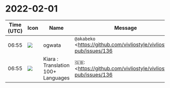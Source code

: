 # 2022-02-01

|Time (UTC)|Icon|Name|Message|
|---|---|---|---|
|06:55|![](https://avatars.slack-edge.com/2019-11-22/845042642576_070441337abaca9fb7b3_72.png)|ogwata|`@akabeko`<br><https://github.com/vivliostyle/vivliostyle-pub/issues/136|VFM チートシート表示機能を追加する #136> に関してご相談。<br>ご教示いただいた Redmine のチートシートを元にすれば、たしかに比較的楽に作れそうです。<br>具体的には以下の3つのファイルです。<br><br>• <https://github.com/redmine/redmine/blob/master/public/help/en/wiki_syntax_markdown.html|redmine/blob/master/public/help/en/wiki_syntax_markdown.html><br>• <https://github.com/redmine/redmine/blob/master/public/help/ja/wiki_syntax_markdown.html|redmine/blob/master/public/help/ja/wiki_syntax_markdown.html><br>• <https://github.com/redmine/redmine/blob/master/public/help/wiki_syntax.css|redmine/redmine/blob/master/public/help/wiki_syntax.css><br>vivliostyle.orgのリポジトリに`help` のディレクトリをつくり、そこに上記ファイルをコピーした方がよいと思います。日本語ファイルだけは、`help`直下にサブディレクトリ`ja`をつくって、そこに入れるイメージです。<br><br>そこで質問ですが、Redmine のライセンスはGNU GPL v2 です。<br>これにもとづいて上記ファイルを改変するには、どうすればよいのでしょう？<br>このあたり詳しくないので、お教えください。<br><blockquote>ヘルプのひとつとして VFM の記法チートシートを表示する。</blockquote>|
|06:55|![](https://avatars.slack-edge.com/2021-08-02/2324149410423_2aa7423c4133ecb9f168_72.png)|Kiara : Translation 100+ Languages|🇬🇧: <br><https://github.com/vivliostyle/vivliostyle-pub/issues/136 | Add VFM cheat sheet display function # 136> Please contact us.<br>Based on the Redmine cheat sheet you taught me, it certainly seems to be relatively easy to make.<br>Specifically, they are the following three files.<br><br>• <https://github.com/redmine/redmine/blob/master/public/help/en/wiki_syntax_markdown.html|redmine/blob/master/public/help/en/wiki_syntax_markdown.html><br>• <https://github.com/redmine/redmine/blob/master/public/help/ja/wiki_syntax_markdown.html|redmine/blob/master/public/help/ja/wiki_syntax_markdown.html><br>• <https://github.com/redmine/redmine/blob/master/public/help/wiki_syntax.css | redmine / redmine / blob / master / public / help / wiki_syntax.css><br>I think it is better to create a directory of `help` in the repository of <http://vivliostyle.org|vivliostyle.org> and copy the above file there. Only Japanese files are images that create a subdirectory `ja` directly under` help` and put it there.<br><br>So the question is, the license for Redmine is GNU GPL v2.<br>How can I modify the above file based on this?<br>I'm not familiar with this, so please let me know.|
